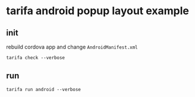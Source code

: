 # tarifa android popup layout example

## init

rebuild cordova app and change `AndroidManifest.xml`

```
tarifa check --verbose
```

## run

```
tarifa run android --verbose
```
